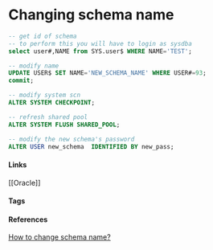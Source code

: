 # Changing schema name
```sql
-- get id of schema
-- to perform this you will have to login as sysdba
select user#,NAME from SYS.user$ WHERE NAME='TEST';

-- modify name
UPDATE USER$ SET NAME='NEW_SCHEMA_NAME' WHERE USER#=93;
commit;

-- modify system scn
ALTER SYSTEM CHECKPOINT;

-- refresh shared pool
ALTER SYSTEM FLUSH SHARED_POOL;

-- modify the new schema's password
ALTER USER new_schema  IDENTIFIED BY new_pass;

```

#### Links
[[Oracle]]
#### Tags

#### References
[How to change schema name?](https://stackoverflow.com/questions/18730850/how-to-change-schema-name)
